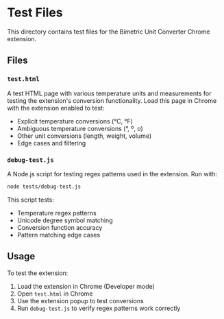 # Test Files

This directory contains test files for the Bimetric Unit Converter Chrome extension.

## Files

### `test.html`
A test HTML page with various temperature units and measurements for testing the extension's conversion functionality. Load this page in Chrome with the extension enabled to test:
- Explicit temperature conversions (°C, °F)
- Ambiguous temperature conversions (°, º, o)
- Other unit conversions (length, weight, volume)
- Edge cases and filtering

### `debug-test.js`
A Node.js script for testing regex patterns used in the extension. Run with:
```bash
node tests/debug-test.js
```

This script tests:
- Temperature regex patterns
- Unicode degree symbol matching
- Conversion function accuracy
- Pattern matching edge cases

## Usage

To test the extension:
1. Load the extension in Chrome (Developer mode)
2. Open `test.html` in Chrome
3. Use the extension popup to test conversions
4. Run `debug-test.js` to verify regex patterns work correctly
